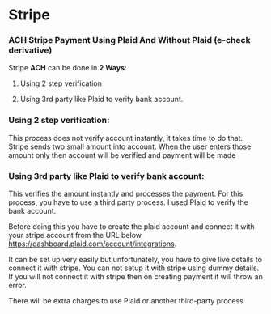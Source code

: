 # Stripe

<h3>ACH Stripe Payment Using Plaid And Without Plaid (e-check derivative)</h3>

Stripe <b>ACH</b> can be done in <b>2 Ways</b>:

1) Using 2 step verification

2) Using 3rd party like Plaid to verify bank account.

<h3>Using 2 step verification:</h3>
   
   This process does not verify account instantly, it takes time to do that. Stripe sends two small amount into account. When the user enters those amount only then account will be verified and payment will be made

<h3>Using 3rd party like Plaid to verify bank account:</h3>

This verifies the amount instantly and processes the payment. For this process, you have to use a third party process. I used Plaid to verify the bank account.

Before doing this you have to create the plaid account and connect it with your stripe account from the URL below. https://dashboard.plaid.com/account/integrations.

It can be set up very easily but unfortunately, you have to give live details to connect it with stripe. You can not setup it with stripe using dummy details. If you will not connect it with stripe then on creating payment it will throw an error.

There will be extra charges to use Plaid or another third-party process
